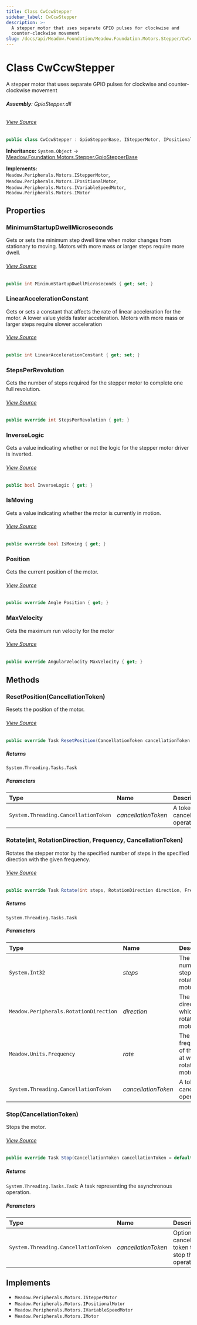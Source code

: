 ```yaml
---
title: Class CwCcwStepper
sidebar_label: CwCcwStepper
description: >-
  A stepper motor that uses separate GPIO pulses for clockwise and
  counter-clockwise movement
slug: /docs/api/Meadow.Foundation/Meadow.Foundation.Motors.Stepper/CwCcwStepper
---
```

# Class CwCcwStepper
A stepper motor that uses separate GPIO pulses for clockwise and counter-clockwise movement

###### **Assembly**: GpioStepper.dll
###### [View Source](https://github.com/WildernessLabs/Meadow.Foundation.git/blob/develop/Source/Meadow.Foundation.Peripherals/Motors.GpioStepper/Driver/CwCcwStepper.cs#L14)
```csharp title="Declaration"
public class CwCcwStepper : GpioStepperBase, IStepperMotor, IPositionalMotor, IVariableSpeedMotor, IMotor
```
**Inheritance:** `System.Object` -> [Meadow.Foundation.Motors.Stepper.GpioStepperBase](../Meadow.Foundation.Motors.Stepper/GpioStepperBase)

**Implements:**  
`Meadow.Peripherals.Motors.IStepperMotor`, `Meadow.Peripherals.Motors.IPositionalMotor`, `Meadow.Peripherals.Motors.IVariableSpeedMotor`, `Meadow.Peripherals.Motors.IMotor`

## Properties
### MinimumStartupDwellMicroseconds
Gets or sets the minimum step dwell time when motor changes from stationary to moving. Motors with more mass or larger steps require more dwell.
###### [View Source](https://github.com/WildernessLabs/Meadow.Foundation.git/blob/develop/Source/Meadow.Foundation.Peripherals/Motors.GpioStepper/Driver/CwCcwStepper.cs#L30)
```csharp title="Declaration"
public int MinimumStartupDwellMicroseconds { get; set; }
```
### LinearAccelerationConstant
Gets or sets a constant that affects the rate of linear acceleration for the motor. A lower value yields faster acceleration.
Motors with more mass or larger steps require slower acceleration
###### [View Source](https://github.com/WildernessLabs/Meadow.Foundation.git/blob/develop/Source/Meadow.Foundation.Peripherals/Motors.GpioStepper/Driver/CwCcwStepper.cs#L36)
```csharp title="Declaration"
public int LinearAccelerationConstant { get; set; }
```
### StepsPerRevolution
Gets the number of steps required for the stepper motor to complete one full revolution.
###### [View Source](https://github.com/WildernessLabs/Meadow.Foundation.git/blob/develop/Source/Meadow.Foundation.Peripherals/Motors.GpioStepper/Driver/CwCcwStepper.cs#L39)
```csharp title="Declaration"
public override int StepsPerRevolution { get; }
```
### InverseLogic
Gets a value indicating whether or not the logic for the stepper motor driver is inverted.
###### [View Source](https://github.com/WildernessLabs/Meadow.Foundation.git/blob/develop/Source/Meadow.Foundation.Peripherals/Motors.GpioStepper/Driver/CwCcwStepper.cs#L47)
```csharp title="Declaration"
public bool InverseLogic { get; }
```
### IsMoving
Gets a value indicating whether the motor is currently in motion.
###### [View Source](https://github.com/WildernessLabs/Meadow.Foundation.git/blob/develop/Source/Meadow.Foundation.Peripherals/Motors.GpioStepper/Driver/CwCcwStepper.cs#L50)
```csharp title="Declaration"
public override bool IsMoving { get; }
```
### Position
Gets the current position of the motor.
###### [View Source](https://github.com/WildernessLabs/Meadow.Foundation.git/blob/develop/Source/Meadow.Foundation.Peripherals/Motors.GpioStepper/Driver/CwCcwStepper.cs#L53)
```csharp title="Declaration"
public override Angle Position { get; }
```
### MaxVelocity
Gets the maximum run velocity for the motor
###### [View Source](https://github.com/WildernessLabs/Meadow.Foundation.git/blob/develop/Source/Meadow.Foundation.Peripherals/Motors.GpioStepper/Driver/CwCcwStepper.cs#L56)
```csharp title="Declaration"
public override AngularVelocity MaxVelocity { get; }
```
## Methods
### ResetPosition(CancellationToken)
Resets the position of the motor.
###### [View Source](https://github.com/WildernessLabs/Meadow.Foundation.git/blob/develop/Source/Meadow.Foundation.Peripherals/Motors.GpioStepper/Driver/CwCcwStepper.cs#L59)
```csharp title="Declaration"
public override Task ResetPosition(CancellationToken cancellationToken = default)
```

##### Returns

`System.Threading.Tasks.Task`

##### Parameters

| Type | Name | Description |
|:--- |:--- |:--- |
| `System.Threading.CancellationToken` | *cancellationToken* | A token to cancel the operation. |

### Rotate(int, RotationDirection, Frequency, CancellationToken)
Rotates the stepper motor by the specified number of steps in the specified direction with the given frequency.
###### [View Source](https://github.com/WildernessLabs/Meadow.Foundation.git/blob/develop/Source/Meadow.Foundation.Peripherals/Motors.GpioStepper/Driver/CwCcwStepper.cs#L136)
```csharp title="Declaration"
public override Task Rotate(int steps, RotationDirection direction, Frequency rate, CancellationToken cancellationToken = default)
```

##### Returns

`System.Threading.Tasks.Task`

##### Parameters

| Type | Name | Description |
|:--- |:--- |:--- |
| `System.Int32` | *steps* | The number of steps to rotate the motor. |
| `Meadow.Peripherals.RotationDirection` | *direction* | The direction in which to rotate the motor. |
| `Meadow.Units.Frequency` | *rate* | The frequency of the steps at which to rotate the motor. |
| `System.Threading.CancellationToken` | *cancellationToken* | A token to cancel the operation. |

### Stop(CancellationToken)
Stops the motor.
###### [View Source](https://github.com/WildernessLabs/Meadow.Foundation.git/blob/develop/Source/Meadow.Foundation.Peripherals/Motors.GpioStepper/Driver/CwCcwStepper.cs#L251)
```csharp title="Declaration"
public override Task Stop(CancellationToken cancellationToken = default)
```

##### Returns

`System.Threading.Tasks.Task`: A task representing the asynchronous operation.
##### Parameters

| Type | Name | Description |
|:--- |:--- |:--- |
| `System.Threading.CancellationToken` | *cancellationToken* | Optional cancellation token to stop the operation. |


## Implements

* `Meadow.Peripherals.Motors.IStepperMotor`
* `Meadow.Peripherals.Motors.IPositionalMotor`
* `Meadow.Peripherals.Motors.IVariableSpeedMotor`
* `Meadow.Peripherals.Motors.IMotor`
